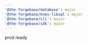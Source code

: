 ```yaml
---
'@the-forgebase/database': major
'@the-forgebase/knex-libsql': major
'@the-forgebase/cli': major
'@the-forgebase/sdk': major
---
```


prod ready
